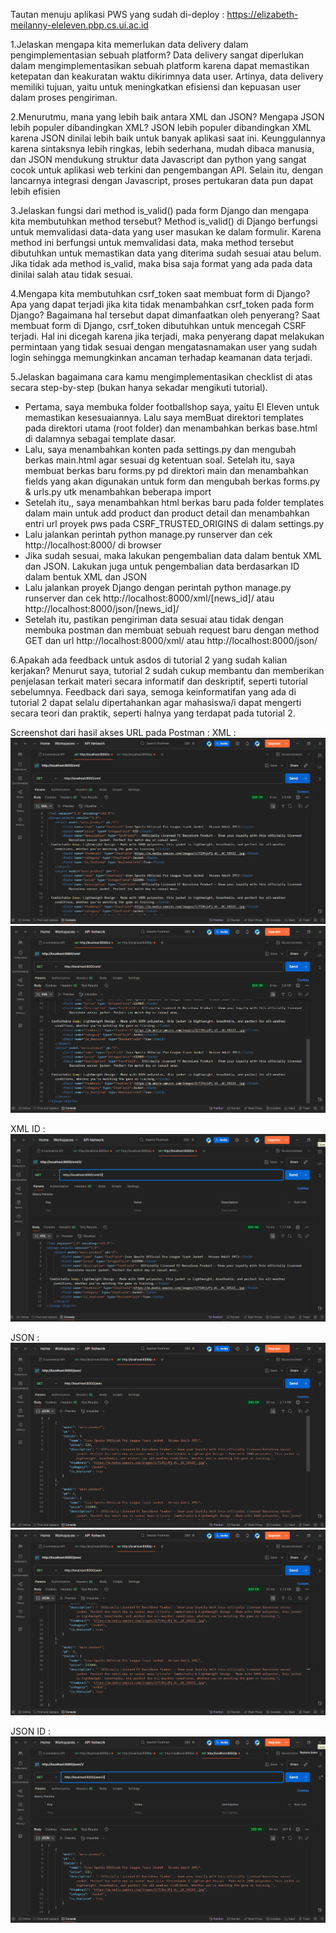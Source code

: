 Tautan menuju aplikasi PWS yang sudah di-deploy : https://elizabeth-meilanny-eleleven.pbp.cs.ui.ac.id

1.Jelaskan mengapa kita memerlukan data delivery dalam pengimplementasian sebuah platform?
Data delivery sangat diperlukan dalam mengimplementasikan sebuah platform karena dapat memastikan ketepatan dan keakuratan waktu dikirimnya data user. Artinya, data delivery memiliki tujuan, yaitu untuk meningkatkan efisiensi dan kepuasan user dalam proses pengiriman.

2.Menurutmu, mana yang lebih baik antara XML dan JSON? Mengapa JSON lebih populer dibandingkan XML?
JSON lebih populer dibandingkan XML karena JSON dinilai lebih baik untuk banyak aplikasi saat ini. Keunggulannya karena sintaksnya lebih ringkas, lebih sederhana, mudah dibaca manusia, dan JSON mendukung struktur data Javascript dan python yang sangat cocok untuk aplikasi web terkini dan pengembangan API. Selain itu, dengan lancarnya integrasi dengan Javascript, proses pertukaran data pun dapat lebih efisien

3.Jelaskan fungsi dari method is_valid() pada form Django dan mengapa kita membutuhkan method tersebut?
Method is_valid() di Django berfungsi untuk memvalidasi data-data yang user masukan ke dalam formulir. Karena method ini berfungsi untuk memvalidasi data, maka method tersebut dibutuhkan untuk memastikan data yang diterima sudah sesuai atau belum. Jika tidak ada method is_valid, maka bisa saja format yang ada pada data dinilai salah atau tidak sesuai.

4.Mengapa kita membutuhkan csrf_token saat membuat form di Django? Apa yang dapat terjadi jika kita tidak menambahkan csrf_token pada form Django? Bagaimana hal tersebut dapat dimanfaatkan oleh penyerang?
Saat membuat form di Django, csrf_token dibutuhkan untuk mencegah CSRF terjadi. Hal ini dicegah karena jika terjadi, maka penyerang dapat melakukan permintaan yang tidak sesuai dengan mengatasnamakan user yang sudah login sehingga memungkinkan ancaman terhadap keamanan data terjadi.

5.Jelaskan bagaimana cara kamu mengimplementasikan checklist di atas secara step-by-step (bukan hanya sekadar mengikuti tutorial).
- Pertama, saya membuka folder footballshop saya, yaitu El Eleven untuk memastikan kesesuaiannya. Lalu saya memBuat direktori templates pada direktori utama (root folder) dan menambahkan berkas base.html di dalamnya sebagai template dasar. 
- Lalu, saya menambahkan konten pada settings.py dan mengubah berkas main.html agar sesuai dg ketentuan soal.
Setelah itu, saya membuat berkas baru forms.py pd direktori main dan menambahkan fields yang akan digunakan untuk form dan mengubah berkas forms.py & urls.py utk menambahkan beberapa import
- Setelah itu,, saya menambahkan html berkas baru pada folder templates dalam main untuk add product dan product detail dan menambahkan entri url proyek pws pada CSRF_TRUSTED_ORIGINS di dalam settings.py
- Lalu jalankan perintah python manage.py runserver dan cek http://localhost:8000/ di browser 
- Jika sudah sesuai, maka lakukan pengembalian data dalam bentuk XML dan JSON. Lakukan juga untuk pengembalian data berdasarkan ID dalam bentuk XML dan JSON
- Lalu jalankan proyek Django dengan perintah python manage.py runserver dan cek http://localhost:8000/xml/[news_id]/ atau http://localhost:8000/json/[news_id]/ 
- Setelah itu, pastikan pengiriman data sesuai atau tidak dengan membuka postman dan membuat sebuah request baru dengan method GET dan url http://localhost:8000/xml/ atau http://localhost:8000/json/ 

6.Apakah ada feedback untuk asdos di tutorial 2 yang sudah kalian kerjakan?
Menurut saya, tutorial 2 sudah cukup membantu dan memberikan penjelasan terkait materi secara informatif dan deskriptif, seperti tutorial sebelumnya. Feedback dari saya, semoga keinformatifan yang ada di tutorial 2 dapat selalu dipertahankan agar mahasiswa/i dapat mengerti secara teori dan praktik, seperti halnya yang terdapat pada tutorial 2.

Screenshot dari hasil akses URL pada Postman :
XML :
![alt text](<xml postman 1.png>)
![alt text](<xml postman 2.png>)

XML ID :
![alt text](xml-id.png)

JSON :
![alt text](<json postman 1.png>) 
![alt text](<json postman 2.png>) 

JSON ID :
![alt text](JSON-id.png)

